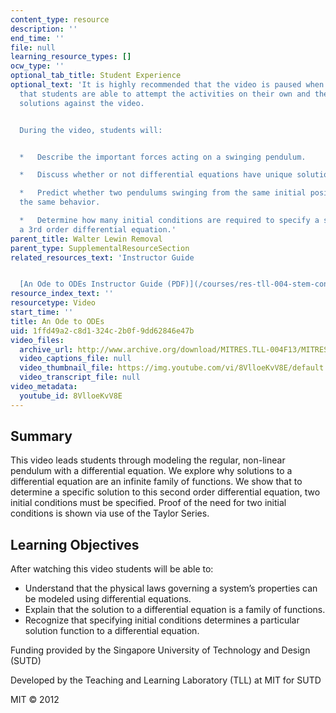 ```yaml
---
content_type: resource
description: ''
end_time: ''
file: null
learning_resource_types: []
ocw_type: ''
optional_tab_title: Student Experience
optional_text: 'It is highly recommended that the video is paused when prompted so
  that students are able to attempt the activities on their own and then check their
  solutions against the video.


  During the video, students will:


  *   Describe the important forces acting on a swinging pendulum.

  *   Discuss whether or not differential equations have unique solutions.

  *   Predict whether two pendulums swinging from the same initial position will have
  the same behavior.

  *   Determine how many initial conditions are required to specify a solution for
  a 3rd order differential equation.'
parent_title: Walter Lewin Removal
parent_type: SupplementalResourceSection
related_resources_text: 'Instructor Guide


  [An Ode to ODEs Instructor Guide (PDF)](/courses/res-tll-004-stem-concept-videos-fall-2013/resources/mitres_tll-004f13_odeguide)'
resource_index_text: ''
resourcetype: Video
start_time: ''
title: An Ode to ODEs
uid: 1ffd49a2-c8d1-324c-2b0f-9dd62846e47b
video_files:
  archive_url: http://www.archive.org/download/MITRES.TLL-004F13/MITRES_TLL-004F13_an_ode_to_odes_300k.mp4
  video_captions_file: null
  video_thumbnail_file: https://img.youtube.com/vi/8VlloeKvV8E/default.jpg
  video_transcript_file: null
video_metadata:
  youtube_id: 8VlloeKvV8E
---
```


Summary
-------

This video leads students through modeling the regular, non-linear pendulum with a differential equation. We explore why solutions to a differential equation are an infinite family of functions. We show that to determine a specific solution to this second order differential equation, two initial conditions must be specified. Proof of the need for two initial conditions is shown via use of the Taylor Series.

Learning Objectives
-------------------

After watching this video students will be able to:

*   Understand that the physical laws governing a system’s properties can be modeled using differential equations.
*   Explain that the solution to a differential equation is a family of functions.
*   Recognize that specifying initial conditions determines a particular solution function to a differential equation.

Funding provided by the Singapore University of Technology and Design (SUTD)

Developed by the Teaching and Learning Laboratory (TLL) at MIT for SUTD

MIT © 2012



